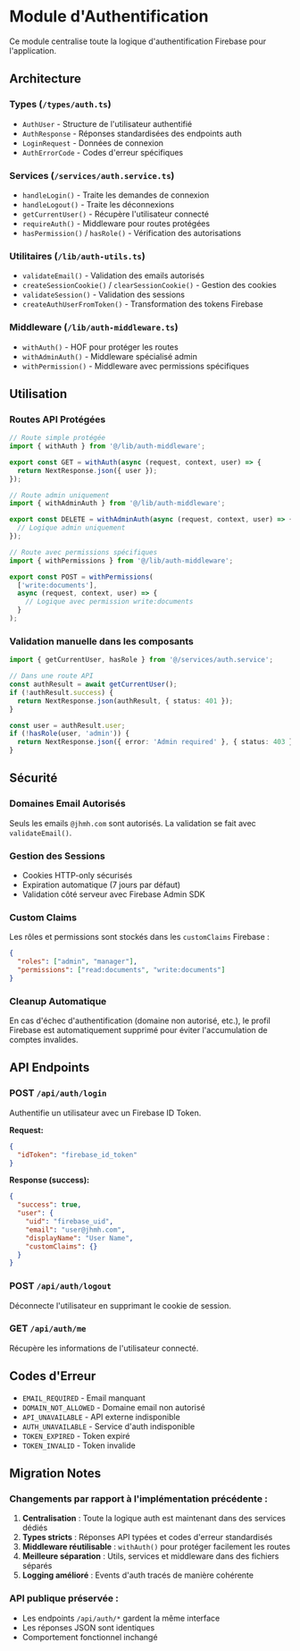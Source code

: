 # Module d'Authentification

Ce module centralise toute la logique d'authentification Firebase pour l'application.

## Architecture

### Types (`/types/auth.ts`)

- `AuthUser` - Structure de l'utilisateur authentifié
- `AuthResponse` - Réponses standardisées des endpoints auth
- `LoginRequest` - Données de connexion
- `AuthErrorCode` - Codes d'erreur spécifiques

### Services (`/services/auth.service.ts`)

- `handleLogin()` - Traite les demandes de connexion
- `handleLogout()` - Traite les déconnexions
- `getCurrentUser()` - Récupère l'utilisateur connecté
- `requireAuth()` - Middleware pour routes protégées
- `hasPermission()` / `hasRole()` - Vérification des autorisations

### Utilitaires (`/lib/auth-utils.ts`)

- `validateEmail()` - Validation des emails autorisés
- `createSessionCookie()` / `clearSessionCookie()` - Gestion des cookies
- `validateSession()` - Validation des sessions
- `createAuthUserFromToken()` - Transformation des tokens Firebase

### Middleware (`/lib/auth-middleware.ts`)

- `withAuth()` - HOF pour protéger les routes
- `withAdminAuth()` - Middleware spécialisé admin
- `withPermission()` - Middleware avec permissions spécifiques

## Utilisation

### Routes API Protégées

```typescript
// Route simple protégée
import { withAuth } from '@/lib/auth-middleware';

export const GET = withAuth(async (request, context, user) => {
  return NextResponse.json({ user });
});

// Route admin uniquement
import { withAdminAuth } from '@/lib/auth-middleware';

export const DELETE = withAdminAuth(async (request, context, user) => {
  // Logique admin uniquement
});

// Route avec permissions spécifiques
import { withPermissions } from '@/lib/auth-middleware';

export const POST = withPermissions(
  ['write:documents'],
  async (request, context, user) => {
    // Logique avec permission write:documents
  }
);
```

### Validation manuelle dans les composants

```typescript
import { getCurrentUser, hasRole } from '@/services/auth.service';

// Dans une route API
const authResult = await getCurrentUser();
if (!authResult.success) {
  return NextResponse.json(authResult, { status: 401 });
}

const user = authResult.user;
if (!hasRole(user, 'admin')) {
  return NextResponse.json({ error: 'Admin required' }, { status: 403 });
}
```

## Sécurité

### Domaines Email Autorisés

Seuls les emails `@jhmh.com` sont autorisés. La validation se fait avec `validateEmail()`.

### Gestion des Sessions

- Cookies HTTP-only sécurisés
- Expiration automatique (7 jours par défaut)
- Validation côté serveur avec Firebase Admin SDK

### Custom Claims

Les rôles et permissions sont stockés dans les `customClaims` Firebase :

```json
{
  "roles": ["admin", "manager"],
  "permissions": ["read:documents", "write:documents"]
}
```

### Cleanup Automatique

En cas d'échec d'authentification (domaine non autorisé, etc.), le profil Firebase est automatiquement supprimé pour éviter l'accumulation de comptes invalides.

## API Endpoints

### POST `/api/auth/login`

Authentifie un utilisateur avec un Firebase ID Token.

**Request:**

```json
{
  "idToken": "firebase_id_token"
}
```

**Response (success):**

```json
{
  "success": true,
  "user": {
    "uid": "firebase_uid",
    "email": "user@jhmh.com",
    "displayName": "User Name",
    "customClaims": {}
  }
}
```

### POST `/api/auth/logout`

Déconnecte l'utilisateur en supprimant le cookie de session.

### GET `/api/auth/me`

Récupère les informations de l'utilisateur connecté.

## Codes d'Erreur

- `EMAIL_REQUIRED` - Email manquant
- `DOMAIN_NOT_ALLOWED` - Domaine email non autorisé
- `API_UNAVAILABLE` - API externe indisponible
- `AUTH_UNAVAILABLE` - Service d'auth indisponible
- `TOKEN_EXPIRED` - Token expiré
- `TOKEN_INVALID` - Token invalide

## Migration Notes

### Changements par rapport à l'implémentation précédente :

1. **Centralisation** : Toute la logique auth est maintenant dans des services dédiés
2. **Types stricts** : Réponses API typées et codes d'erreur standardisés
3. **Middleware réutilisable** : `withAuth()` pour protéger facilement les routes
4. **Meilleure séparation** : Utils, services et middleware dans des fichiers séparés
5. **Logging amélioré** : Events d'auth tracés de manière cohérente

### API publique préservée :

- Les endpoints `/api/auth/*` gardent la même interface
- Les réponses JSON sont identiques
- Comportement fonctionnel inchangé
